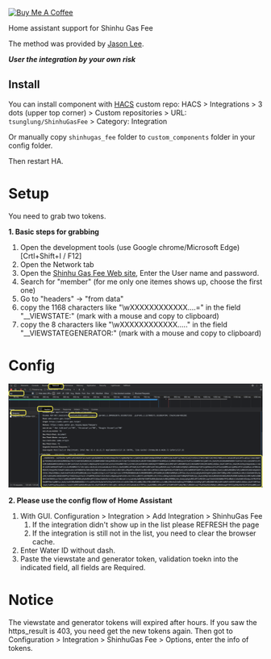 <a href="https://www.buymeacoffee.com/tsunglung" target="_blank"><img src="https://cdn.buymeacoffee.com/buttons/default-orange.png" alt="Buy Me A Coffee" height="30" width="120"></a>

Home assistant support for Shinhu Gas Fee

The method was provided by [Jason Lee](https://www.dcard.tw/@jas0n.1ee.com).

***User the integration by your own risk***

## Install

You can install component with [HACS](https://hacs.xyz/) custom repo: HACS > Integrations > 3 dots (upper top corner) > Custom repositories > URL: `tsunglung/ShinhuGasFee` > Category: Integration

Or manually copy `shinhugas_fee` folder to `custom_components` folder in your config folder.

Then restart HA.

# Setup

You need to grab two tokens.

**1. Basic steps for grabbing**

1. Open the development tools (use Google chrome/Microsoft Edge) [Crtl+Shift+I / F12]
2. Open the Network tab
3. Open the [Shinhu Gas Fee Web site](http://www.shinhugas.com.tw/Default.aspx), Enter the User name and password.
4. Search for "member" (for me only one itemes shows up, choose the first one)
5. Go to "headers" -> "from data"
6. copy the 1168 characters like "\wXXXXXXXXXXXX....=" in the field "\__VIEWSTATE:"  (mark with a mouse and copy to clipboard)
7. copy the 8 characters like "\wXXXXXXXXXXXX....." in the field "\__VIEWSTATEGENERATOR:"  (mark with a mouse and copy to clipboard)

# Config

![grabbing](grabbing.png)

**2. Please use the config flow of Home Assistant**


1. With GUI. Configuration > Integration > Add Integration > ShinhuGas Fee
   1. If the integration didn't show up in the list please REFRESH the page
   2. If the integration is still not in the list, you need to clear the browser cache.
2. Enter Water ID without dash.
3. Paste the viewstate and generator token, validation toekn into the indicated field, all fields are Required.

# Notice
The viewstate and generator tokens will expired after hours. If you saw the https_result is 403, you need get the new tokens again.
Then got to Configuration > Integration > ShinhuGas Fee > Options, enter the info of tokens.
